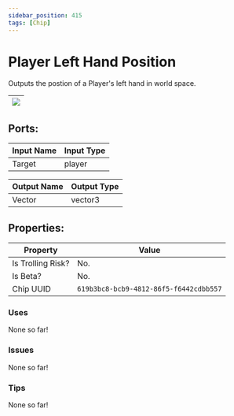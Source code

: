 ```yaml
---
sidebar_position: 415
tags: [Chip]
---
```


# Player Left Hand Position


Outputs the postion of a Player's left hand in world space.

| ![](https://images-ext-2.discordapp.net/external/MPmIaQzlEPmgGWlgi-WxBBXt0Bjv_zWPkg1y1f_sy3s/https/www.recroomcircuits.com/image/circuit/absolute-value?width=206&height=108) |
|-----|

## Ports:

| Input Name | Input Type |
|-----------|-----------|
| Target | player |

| Output Name | Output Type |
|-----------|-----------|
| Vector | vector3 |

## Properties:

| Property  | Value |
|-------------------|-----------|
| Is Trolling Risk? | No. |
| Is Beta? | No. |
| Chip UUID | `619b3bc8-bcb9-4812-86f5-f6442cdbb557` |

### Uses
None so far!

### Issues
None so far!

### Tips
None so far!
